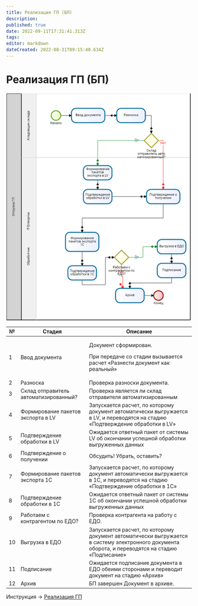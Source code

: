 ```yaml
---
title: Реализация ГП (БП)
description: 
published: true
date: 2022-09-11T17:31:41.313Z
tags: 
editor: markdown
dateCreated: 2022-08-31T09:15:40.634Z
---
```


# Реализация ГП (БП)

![](<../../../assets/image (112).png>)

| №  | Стадия                                | Описание                                                                                                                                          |
| -- | ------------------------------------- | ------------------------------------------------------------------------------------------------------------------------------------------------- |
| 1  | Ввод документа                        | <p>Документ сформирован.</p><p>При передаче со стадии вызывается расчет «Разнести документ как реальный»</p>                                      |
| 2  | Разноска                              | Проверка разноски документа.                                                                                                                      |
| 3  | Склад отправитель автоматизированный? | Проверка является ли склад отправителя автоматизированным                                                                                         |
| 4  | Формирование пакетов экспорта в LV    | Запускается расчет, по которому документ автоматически выгружается в LV, и переводятся на стадию «Подтверждение обработки в LV»                   |
| 5  | Подтверждение обработки в LV          | Ожидается ответный пакет от системы LV об окончании успешной обработки выгруженных данных                                                         |
| 6  | Подтверждение о получении             | Обсудить! Убрать, оставить?                                                                                                                       |
| 7  | Формирование пакетов экспорта 1С      | Запускается расчет, по которому документ автоматически выгружается в 1C, и переводятся на стадию «Подтверждение обработки в 1С»                   |
| 8  | Подтверждение обработки в 1С          | Ожидается ответный пакет от системы 1C об окончании успешной обработки выгруженных данных                                                         |
| 9  | Работаем с контрагентом по ЕДО?       | Проверка контрагента на работу с ЕДО.                                                                                                             |
| 10 | Выгрузка в ЕДО                        | Запускается расчет, по которому документ автоматически выгружается в систему электронного документа оборота, и переводятся на стадию «Подписание» |
| 11 | Подписание                            | Ожидается подписание документа в ЕДО обеими сторонами и переводит документ на стадию «Архив»                                                      |
| 12 | Архив                                 | БП завершен Документ в архиве.                                                                                                                    |

Инструкция -> [Реализация ГП](../realizaciya-produkcii.md)
